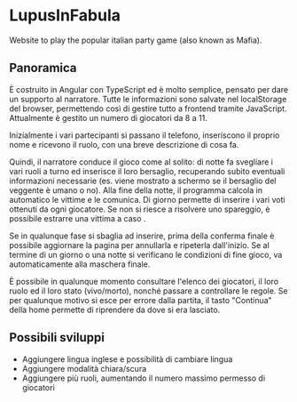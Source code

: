 # LupusInFabula

Website to play the popular italian party game (also known as Mafia).

## Panoramica

È costruito in Angular con TypeScript ed è molto semplice, pensato per dare un supporto al narratore. Tutte le informazioni sono salvate nel localStorage del browser, permettendo così di gestire tutto a frontend tramite JavaScript. Attualmente è gestito un numero di giocatori da 8 a 11.

Inizialmente i vari partecipanti si passano il telefono, inseriscono il proprio nome e ricevono il ruolo, con una breve descrizione di cosa fa.

Quindi, il narratore conduce il gioco come al solito: di notte fa svegliare i vari ruoli a turno ed inserisce il loro bersaglio, recuperando subito eventuali informazioni necessarie (es. viene mostrato a schermo se il bersaglio del veggente è umano o no).
Alla fine della notte, il programma calcola in automatico le vittime e le comunica.
Di giorno permette di inserire i vari voti ottenuti da ogni giocatore. Se non si riesce a risolvere uno spareggio, è possibile estrarre una vittima a caso .

Se in qualunque fase si sbaglia ad inserire, prima della conferma finale è possibile aggiornare la pagina per annullarla e ripeterla dall'inizio.
Se al termine di un giorno o una notte si verificano le condizioni di fine gioco, va automaticamente alla maschera finale.

È possibile in qualunque momento consultare l'elenco dei giocatori, il loro ruolo ed il loro stato (vivo/morto), nonché passare a controllare le regole.
Se per qualunque motivo si esce per errore dalla partita, il tasto "Continua" della home permette di riprendere da dove si era lasciato.

## Possibili sviluppi
- Aggiungere lingua inglese e possibilità di cambiare lingua
- Aggiungere modalità chiara/scura
- Aggiungere più ruoli, aumentando il numero massimo permesso di giocatori